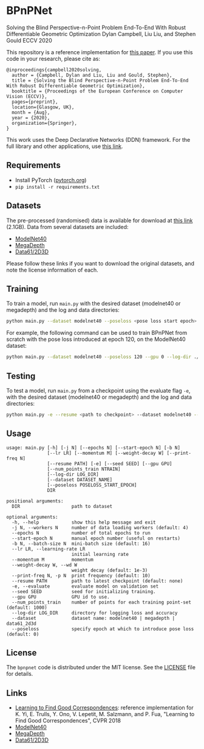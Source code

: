 # BPnPNet
Solving the Blind Perspective-n-Point Problem End-To-End With Robust Differentiable Geometric Optimization
Dylan Campbell, Liu Liu, and Stephen Gould
ECCV 2020

This repository is a reference implementation for [this paper](https://arxiv.org/abs/2007.14628). If you use this code in your research, please cite as:
```
@inproceedings{campbell2020solving,
  author = {Campbell, Dylan and Liu, Liu and Gould, Stephen},
  title = {Solving the Blind Perspective-n-Point Problem End-To-End With Robust Differentiable Geometric Optimization},
  booktitle = {Proceedings of the European Conference on Computer Vision (ECCV)},
  pages={preprint},
  location={Glasgow, UK},
  month = {Aug},
  year = {2020},
  organization={Springer},
}
```

This work uses the Deep Declarative Networks (DDN) framework. For the full library and other applications, use [this link](https://github.com/anucvml/ddn).

## Requirements

- Install PyTorch ([pytorch.org](http://pytorch.org))
- `pip install -r requirements.txt`

## Datasets

The pre-processed (randomised) data is available for download at [this link](https://drive.google.com/file/d/1y4cbbcVEJFfB3y171GiFSZi6AtgW2nL_/view?usp=sharing) (2.1GB). Data from several datasets are included:
- [ModelNet40](https://modelnet.cs.princeton.edu/)
- [MegaDepth](https://research.cs.cornell.edu/megadepth/)
- [Data61/2D3D](https://doi.org/10.4225/08/596c56d65cded)

Please follow these links if you want to download the original datasets, and note the license information of each.

## Training

To train a model, run `main.py` with the desired dataset (modelnet40 or megadepth) and the log and data directories:

```bash
python main.py --dataset modelnet40 --poseloss <pose loss start epoch> --gpu <gpu ID> --log-dir <log-dir> <data-folder>
```

For example, the following command can be used to train BPnPNet from scratch with the pose loss introduced at epoch 120, on the ModelNet40 dataset:

```bash
python main.py --dataset modelnet40 --poseloss 120 --gpu 0 --log-dir ./logs ./data
```

## Testing

To test a model, run `main.py` from a checkpoint using the evaluate flag `-e`, with the desired dataset (modelnet40 or megadepth) and the log and data directories:

```bash
python main.py -e --resume <path to checkpoint> --dataset modelnet40 --poseloss <pose loss start epoch> --gpu <gpu ID> --log-dir <log-dir> <data-folder>
```

## Usage

```
usage: main.py [-h] [-j N] [--epochs N] [--start-epoch N] [-b N]
               [--lr LR] [--momentum M] [--weight-decay W] [--print-freq N]
               [--resume PATH] [-e] [--seed SEED] [--gpu GPU]
               [--num_points_train NTRAIN]
               [--log-dir LOG_DIR]
               [--dataset DATASET_NAME]
               [--poseloss POSELOSS_START_EPOCH]
               DIR

positional arguments:
  DIR                   path to dataset

optional arguments:
  -h, --help            show this help message and exit
  -j N, --workers N     number of data loading workers (default: 4)
  --epochs N            number of total epochs to run
  --start-epoch N       manual epoch number (useful on restarts)
  -b N, --batch-size N  mini-batch size (default: 16)
  --lr LR, --learning-rate LR
                        initial learning rate
  --momentum M          momentum
  --weight-decay W, --wd W
                        weight decay (default: 1e-3)
  --print-freq N, -p N  print frequency (default: 10)
  --resume PATH         path to latest checkpoint (default: none)
  -e, --evaluate        evaluate model on validation set
  --seed SEED           seed for initializing training.
  --gpu GPU             GPU id to use.
  --num_points_train    number of points for each training point-set (default: 1000)
  --log-dir LOG_DIR     directory for logging loss and accuracy
  --dataset             dataset name: modelnet40 | megadepth | data61_2d3d
  --poseloss            specify epoch at which to introduce pose loss (default: 0)
```



## License

The `bpnpnet` code is distributed under the MIT license. See the [LICENSE](LICENSE) file for details.

## Links

- [Learning to Find Good Correspondences](https://github.com/vcg-uvic/learned-correspondence-release): reference implementation for K. Yi, E. Trulls, Y. Ono, V. Lepetit, M. Salzmann, and P. Fua, "Learning to Find Good Correspondences", CVPR 2018
- [ModelNet40](https://modelnet.cs.princeton.edu/)
- [MegaDepth](https://research.cs.cornell.edu/megadepth/)
- [Data61/2D3D](https://doi.org/10.4225/08/596c56d65cded)
